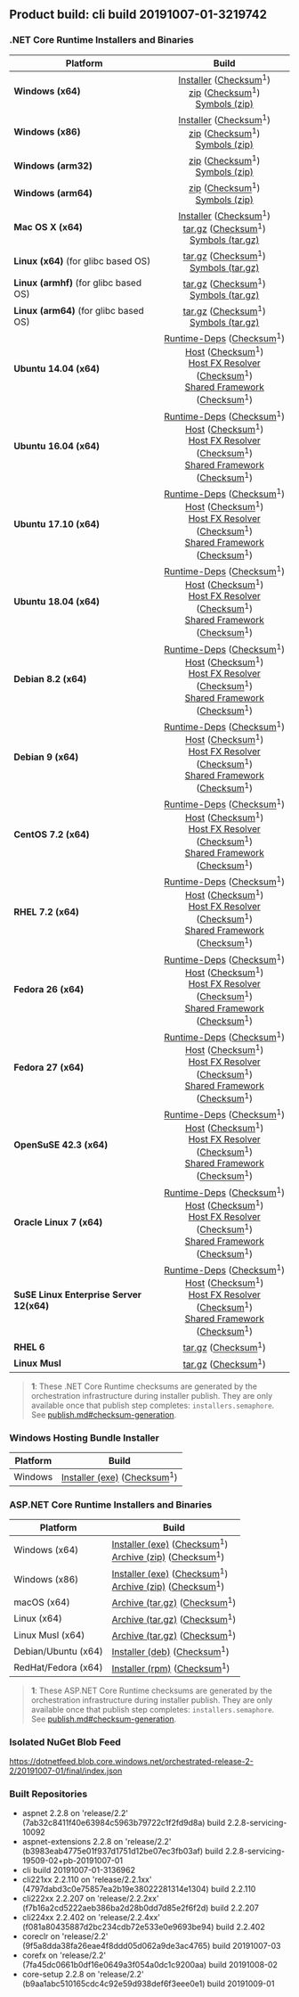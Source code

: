 ## Product build: cli build 20191007-01-3219742

### .NET Core Runtime Installers and Binaries

| Platform | Build |
|---------|:----------:|
| **Windows (x64)**                         | [Installer][win-x64-installer] ([Checksum][win-x64-installer-checksum]<sup>1</sup>)<br>[zip][win-x64-zip]   ([Checksum][win-x64-zip-checksum]<sup>1</sup>)<br>[Symbols (zip)][win-x64-symbols-zip]   |
| **Windows (x86)**                         | [Installer][win-x86-installer] ([Checksum][win-x86-installer-checksum]<sup>1</sup>)<br>[zip][win-x86-zip]   ([Checksum][win-x86-zip-checksum]<sup>1</sup>)<br>[Symbols (zip)][win-x86-symbols-zip]   |
| **Windows (arm32)**                       |                                                                                        [zip][win-arm-zip]   ([Checksum][win-arm-zip-checksum]<sup>1</sup>)<br>[Symbols (zip)][win-arm-symbols-zip]   |
| **Windows (arm64)**                       |                                                                                        [zip][win-arm64-zip] ([Checksum][win-arm64-zip-checksum]<sup>1</sup>)<br>[Symbols (zip)][win-arm64-symbols-zip] |
| **Mac OS X (x64)**                        | [Installer][osx-installer] ([Checksum][osx-installer-checksum]<sup>1</sup>)<br>[tar.gz][osx-targz]          ([Checksum][osx-targz-checksum]<sup>1</sup>)<br>[Symbols (tar.gz)][osx-symbols-targz]       |
| **Linux (x64)** (for glibc based OS)      |                                                                                        [tar.gz][linux-x64-targz] ([Checksum][linux-x64-targz-checksum]<sup>1</sup>)<br>[Symbols (tar.gz)][linux-x64-symbols-targz] |
| **Linux (armhf)** (for glibc based OS)    |                                                                                        [tar.gz][linux-arm-targz] ([Checksum][linux-arm-targz-checksum]<sup>1</sup>)<br>[Symbols (tar.gz)][linux-arm-symbols-targz] |
| **Linux (arm64)** (for glibc based OS)    |                                                                                        [tar.gz][linux-arm64-targz] ([Checksum][linux-arm64-targz-checksum]<sup>1</sup>)<br>[Symbols (tar.gz)][linux-arm64-symbols-targz] |
| **Ubuntu 14.04 (x64)**                    | [Runtime-Deps][ubuntu-14.04-runtime-deps] ([Checksum][ubuntu-14.04-runtime-deps-checksum]<sup>1</sup>)<br>[Host][deb-package-host] ([Checksum][deb-package-host-checksum]<sup>1</sup>)<br>[Host FX Resolver][deb-package-hostfxr] ([Checksum][deb-package-hostfxr-checksum]<sup>1</sup>)<br>[Shared Framework][deb-package-sharedfx] ([Checksum][deb-package-sharedfx-checksum]<sup>1</sup>)<br> |
| **Ubuntu 16.04 (x64)**                    | [Runtime-Deps][ubuntu-16.04-runtime-deps] ([Checksum][ubuntu-16.04-runtime-deps-checksum]<sup>1</sup>)<br>[Host][deb-package-host] ([Checksum][deb-package-host-checksum]<sup>1</sup>)<br>[Host FX Resolver][deb-package-hostfxr] ([Checksum][deb-package-hostfxr-checksum]<sup>1</sup>)<br>[Shared Framework][deb-package-sharedfx] ([Checksum][deb-package-sharedfx-checksum]<sup>1</sup>)<br> |
| **Ubuntu 17.10 (x64)**                    | [Runtime-Deps][ubuntu-17.10-runtime-deps] ([Checksum][ubuntu-17.10-runtime-deps-checksum]<sup>1</sup>)<br>[Host][deb-package-host] ([Checksum][deb-package-host-checksum]<sup>1</sup>)<br>[Host FX Resolver][deb-package-hostfxr] ([Checksum][deb-package-hostfxr-checksum]<sup>1</sup>)<br>[Shared Framework][deb-package-sharedfx] ([Checksum][deb-package-sharedfx-checksum]<sup>1</sup>)<br> |
| **Ubuntu 18.04 (x64)**                    | [Runtime-Deps][ubuntu-18.04-runtime-deps] ([Checksum][ubuntu-18.04-runtime-deps-checksum]<sup>1</sup>)<br>[Host][deb-package-host] ([Checksum][deb-package-host-checksum]<sup>1</sup>)<br>[Host FX Resolver][deb-package-hostfxr] ([Checksum][deb-package-hostfxr-checksum]<sup>1</sup>)<br>[Shared Framework][deb-package-sharedfx] ([Checksum][deb-package-sharedfx-checksum]<sup>1</sup>)<br> |
| **Debian 8.2 (x64)**                      | [Runtime-Deps][debian-8.2-runtime-deps]   ([Checksum][debian-8.2-runtime-deps-checksum]<sup>1</sup>)<br>[Host][deb-package-host] ([Checksum][deb-package-host-checksum]<sup>1</sup>)<br>[Host FX Resolver][deb-package-hostfxr] ([Checksum][deb-package-hostfxr-checksum]<sup>1</sup>)<br>[Shared Framework][deb-package-sharedfx] ([Checksum][deb-package-sharedfx-checksum]<sup>1</sup>)<br> |
| **Debian 9 (x64)**                        | [Runtime-Deps][debian-9-runtime-deps]     ([Checksum][debian-9-runtime-deps-checksum]<sup>1</sup>)<br>[Host][deb-package-host] ([Checksum][deb-package-host-checksum]<sup>1</sup>)<br>[Host FX Resolver][deb-package-hostfxr] ([Checksum][deb-package-hostfxr-checksum]<sup>1</sup>)<br>[Shared Framework][deb-package-sharedfx] ([Checksum][deb-package-sharedfx-checksum]<sup>1</sup>)<br> |
| **CentOS 7.2 (x64)**                      | [Runtime-Deps][centos-7-runtime-deps]      ([Checksum][centos-7-runtime-deps-checksum]<sup>1</sup>)<br>[Host][rpm-package-host] ([Checksum][rpm-package-host-checksum]<sup>1</sup>)<br>[Host FX Resolver][rpm-package-hostfxr]       ([Checksum][rpm-package-hostfxr-checksum]<sup>1</sup>)<br>[Shared Framework][rpm-package-sharedfx]       ([Checksum][rpm-package-sharedfx-checksum]<sup>1</sup>)<br> |
| **RHEL 7.2 (x64)**                        | [Runtime-Deps][rhel-7-runtime-deps]        ([Checksum][rhel-7-runtime-deps-checksum]<sup>1</sup>)<br>[Host][rpm-package-host] ([Checksum][rpm-package-host-checksum]<sup>1</sup>)<br>[Host FX Resolver][rpm-package-hostfxr]       ([Checksum][rpm-package-hostfxr-checksum]<sup>1</sup>)<br>[Shared Framework][rpm-package-sharedfx]       ([Checksum][rpm-package-sharedfx-checksum]<sup>1</sup>)<br> |
| **Fedora 26 (x64)**                       | [Runtime-Deps][fedora-26-runtime-deps]     ([Checksum][fedora-26-runtime-deps-checksum]<sup>1</sup>)<br>[Host][rpm-package-host] ([Checksum][rpm-package-host-checksum]<sup>1</sup>)<br>[Host FX Resolver][rpm-package-hostfxr]       ([Checksum][rpm-package-hostfxr-checksum]<sup>1</sup>)<br>[Shared Framework][rpm-package-sharedfx]       ([Checksum][rpm-package-sharedfx-checksum]<sup>1</sup>)<br> |
| **Fedora 27 (x64)**                       | [Runtime-Deps][fedora-27-runtime-deps]     ([Checksum][fedora-27-runtime-deps-checksum]<sup>1</sup>)<br>[Host][rpm-package-host] ([Checksum][rpm-package-host-checksum]<sup>1</sup>)<br>[Host FX Resolver][rpm-package-hostfxr]       ([Checksum][rpm-package-hostfxr-checksum]<sup>1</sup>)<br>[Shared Framework][rpm-package-sharedfx]       ([Checksum][rpm-package-sharedfx-checksum]<sup>1</sup>)<br> |
| **OpenSuSE 42.3 (x64)**                   | [Runtime-Deps][opensuse-42-runtime-deps]  ([Checksum][opensuse-42-runtime-deps-checksum]<sup>1</sup>)<br>[Host][rpm-package-host] ([Checksum][rpm-package-host-checksum]<sup>1</sup>)<br>[Host FX Resolver][rpm-package-hostfxr]       ([Checksum][rpm-package-hostfxr-checksum]<sup>1</sup>)<br>[Shared Framework][rpm-package-sharedfx]       ([Checksum][rpm-package-sharedfx-checksum]<sup>1</sup>)<br> |
| **Oracle Linux 7 (x64)**                  | [Runtime-Deps][oraclelinux-7-runtime-deps] ([Checksum][oraclelinux-7-runtime-deps-checksum]<sup>1</sup>)<br>[Host][rpm-package-host] ([Checksum][rpm-package-host-checksum]<sup>1</sup>)<br>[Host FX Resolver][rpm-package-hostfxr]       ([Checksum][rpm-package-hostfxr-checksum]<sup>1</sup>)<br>[Shared Framework][rpm-package-sharedfx]       ([Checksum][rpm-package-sharedfx-checksum]<sup>1</sup>)<br> |
| **SuSE Linux Enterprise Server 12(x64)**  | [Runtime-Deps][sles-12-runtime-deps] ([Checksum][sles-12-runtime-deps-checksum]<sup>1</sup>)<br>[Host][rpm-package-host] ([Checksum][rpm-package-host-checksum]<sup>1</sup>)<br>[Host FX Resolver][rpm-package-hostfxr]       ([Checksum][rpm-package-hostfxr-checksum]<sup>1</sup>)<br>[Shared Framework][rpm-package-sharedfx]       ([Checksum][rpm-package-sharedfx-checksum]<sup>1</sup>)<br> |
| **RHEL 6**                                |                                                                                        [tar.gz][rhel-6-targz]                    ([Checksum][rhel-6-targz-checksum]<sup>1</sup>)|
| **Linux Musl**                            |                                                                                        [tar.gz][musl-x64-targz]                ([Checksum][musl-x64-targz-checksum]<sup>1</sup>)|

[win-x64-installer]: https://dotnetfeed.blob.core.windows.net/orchestrated-release-2-2/20191007-01/final/assets/Runtime/2.2.8/dotnet-runtime-2.2.8-win-x64.exe
[win-x64-installer-checksum]: https://dotnetclichecksums.blob.core.windows.net/dotnet/Runtime/2.2.8/dotnet-runtime-2.2.8-win-x64.exe.sha512
[win-x64-zip]: https://dotnetfeed.blob.core.windows.net/orchestrated-release-2-2/20191007-01/final/assets/Runtime/2.2.8/dotnet-runtime-2.2.8-win-x64.zip
[win-x64-zip-checksum]: https://dotnetclichecksums.blob.core.windows.net/dotnet/Runtime/2.2.8/dotnet-runtime-2.2.8-win-x64.zip.sha512
[win-x64-symbols-zip]: https://dotnetfeed.blob.core.windows.net/orchestrated-release-2-2/20191007-01/final/assets/Runtime/2.2.8/dotnet-runtime-symbols-2.2.8-win-x64.zip

[win-x86-installer]: https://dotnetfeed.blob.core.windows.net/orchestrated-release-2-2/20191007-01/final/assets/Runtime/2.2.8/dotnet-runtime-2.2.8-win-x86.exe
[win-x86-installer-checksum]: https://dotnetclichecksums.blob.core.windows.net/dotnet/Runtime/2.2.8/dotnet-runtime-2.2.8-win-x86.exe.sha512
[win-x86-zip]: https://dotnetfeed.blob.core.windows.net/orchestrated-release-2-2/20191007-01/final/assets/Runtime/2.2.8/dotnet-runtime-2.2.8-win-x86.zip
[win-x86-zip-checksum]: https://dotnetclichecksums.blob.core.windows.net/dotnet/Runtime/2.2.8/dotnet-runtime-2.2.8-win-x86.zip.sha512
[win-x86-symbols-zip]: https://dotnetfeed.blob.core.windows.net/orchestrated-release-2-2/20191007-01/final/assets/Runtime/2.2.8/dotnet-runtime-symbols-2.2.8-win-x86.zip

[win-arm-zip]: https://dotnetfeed.blob.core.windows.net/orchestrated-release-2-2/20191007-01/final/assets/Runtime/2.2.8/dotnet-runtime-2.2.8-win-arm.zip
[win-arm-zip-checksum]: https://dotnetclichecksums.blob.core.windows.net/dotnet/Runtime/2.2.8/dotnet-runtime-2.2.8-win-arm.zip.sha512
[win-arm-symbols-zip]: https://dotnetfeed.blob.core.windows.net/orchestrated-release-2-2/20191007-01/final/assets/Runtime/2.2.8/dotnet-runtime-symbols-2.2.8-win-arm.zip

[win-arm64-zip]: https://dotnetfeed.blob.core.windows.net/orchestrated-release-2-2/20191007-01/final/assets/Runtime/2.2.8/dotnet-runtime-2.2.8-win-arm64.zip
[win-arm64-zip-checksum]: https://dotnetclichecksums.blob.core.windows.net/dotnet/Runtime/2.2.8/dotnet-runtime-2.2.8-win-arm64.zip.sha512
[win-arm64-symbols-zip]: https://dotnetfeed.blob.core.windows.net/orchestrated-release-2-2/20191007-01/final/assets/Runtime/2.2.8/dotnet-runtime-symbols-2.2.8-win-arm64.zip

[osx-installer]: https://dotnetfeed.blob.core.windows.net/orchestrated-release-2-2/20191007-01/final/assets/Runtime/2.2.8/dotnet-runtime-2.2.8-osx-x64.pkg
[osx-installer-checksum]: https://dotnetclichecksums.blob.core.windows.net/dotnet/Runtime/2.2.8/dotnet-runtime-2.2.8-osx-x64.pkg.sha512
[osx-targz]: https://dotnetfeed.blob.core.windows.net/orchestrated-release-2-2/20191007-01/final/assets/Runtime/2.2.8/dotnet-runtime-2.2.8-osx-x64.tar.gz
[osx-targz-checksum]: https://dotnetclichecksums.blob.core.windows.net/dotnet/Runtime/2.2.8/dotnet-runtime-2.2.8-osx-x64.tar.gz.sha512
[osx-symbols-targz]: https://dotnetfeed.blob.core.windows.net/orchestrated-release-2-2/20191007-01/final/assets/Runtime/2.2.8/dotnet-runtime-symbols-2.2.8-osx-x64.tar.gz

[linux-x64-targz]: https://dotnetfeed.blob.core.windows.net/orchestrated-release-2-2/20191007-01/final/assets/Runtime/2.2.8/dotnet-runtime-2.2.8-linux-x64.tar.gz
[linux-x64-targz-checksum]: https://dotnetclichecksums.blob.core.windows.net/dotnet/Runtime/2.2.8/dotnet-runtime-2.2.8-linux-x64.tar.gz.sha512
[linux-x64-symbols-targz]: https://dotnetfeed.blob.core.windows.net/orchestrated-release-2-2/20191007-01/final/assets/Runtime/2.2.8/dotnet-runtime-symbols-2.2.8-linux-x64.tar.gz
[linux-arm-targz]: https://dotnetfeed.blob.core.windows.net/orchestrated-release-2-2/20191007-01/final/assets/Runtime/2.2.8/dotnet-runtime-2.2.8-linux-arm.tar.gz
[linux-arm-targz-checksum]: https://dotnetclichecksums.blob.core.windows.net/dotnet/Runtime/2.2.8/dotnet-runtime-2.2.8-linux-arm.tar.gz.sha512
[linux-arm-symbols-targz]: https://dotnetfeed.blob.core.windows.net/orchestrated-release-2-2/20191007-01/final/assets/Runtime/2.2.8/dotnet-runtime-symbols-2.2.8-linux-arm.tar.gz
[linux-arm64-targz]: https://dotnetfeed.blob.core.windows.net/orchestrated-release-2-2/20191007-01/final/assets/Runtime/2.2.8/dotnet-runtime-2.2.8-linux-arm64.tar.gz
[linux-arm64-targz-checksum]: https://dotnetclichecksums.blob.core.windows.net/dotnet/Runtime/2.2.8/dotnet-runtime-2.2.8-linux-arm64.tar.gz.sha512
[linux-arm64-symbols-targz]: https://dotnetfeed.blob.core.windows.net/orchestrated-release-2-2/20191007-01/final/assets/Runtime/2.2.8/dotnet-runtime-symbols-2.2.8-linux-arm64.tar.gz

[ubuntu-14.04-runtime-deps]: https://dotnetfeed.blob.core.windows.net/orchestrated-release-2-2/20191007-01/final/assets/Runtime/2.2.8/dotnet-runtime-deps-2.2.8-ubuntu.14.04-x64.deb
[ubuntu-14.04-runtime-deps-checksum]: https://dotnetclichecksums.blob.core.windows.net/dotnet/Runtime/2.2.8/dotnet-runtime-deps-2.2.8-ubuntu.14.04-x64.deb.sha512

[ubuntu-16.04-runtime-deps]: https://dotnetfeed.blob.core.windows.net/orchestrated-release-2-2/20191007-01/final/assets/Runtime/2.2.8/dotnet-runtime-deps-2.2.8-ubuntu.16.04-x64.deb
[ubuntu-16.04-runtime-deps-checksum]: https://dotnetclichecksums.blob.core.windows.net/dotnet/Runtime/2.2.8/dotnet-runtime-deps-2.2.8-ubuntu.16.04-x64.deb.sha512

[ubuntu-17.10-runtime-deps]: https://dotnetfeed.blob.core.windows.net/orchestrated-release-2-2/20191007-01/final/assets/Runtime/2.2.8/dotnet-runtime-deps-2.2.8-ubuntu.17.10-x64.deb
[ubuntu-17.10-runtime-deps-checksum]: https://dotnetclichecksums.blob.core.windows.net/dotnet/Runtime/2.2.8/dotnet-runtime-deps-2.2.8-ubuntu.17.10-x64.deb.sha512

[ubuntu-18.04-runtime-deps]: https://dotnetfeed.blob.core.windows.net/orchestrated-release-2-2/20191007-01/final/assets/Runtime/2.2.8/dotnet-runtime-deps-2.2.8-ubuntu.18.04-x64.deb
[ubuntu-18.04-runtime-deps-checksum]: https://dotnetclichecksums.blob.core.windows.net/dotnet/Runtime/2.2.8/dotnet-runtime-deps-2.2.8-ubuntu.18.04-x64.deb.sha512

[debian-8.2-runtime-deps]: https://dotnetfeed.blob.core.windows.net/orchestrated-release-2-2/20191007-01/final/assets/Runtime/2.2.8/dotnet-runtime-deps-2.2.8-debian.8-x64.deb
[debian-8.2-runtime-deps-checksum]: https://dotnetclichecksums.blob.core.windows.net/dotnet/Runtime/2.2.8/dotnet-runtime-deps-2.2.8-debian.8-x64.deb.sha512

[debian-9-runtime-deps]: https://dotnetfeed.blob.core.windows.net/orchestrated-release-2-2/20191007-01/final/assets/Runtime/2.2.8/dotnet-runtime-deps-2.2.8-debian.9-x64.deb
[debian-9-runtime-deps-checksum]: https://dotnetclichecksums.blob.core.windows.net/dotnet/Runtime/2.2.8/dotnet-runtime-deps-2.2.8-debian.9-x64.deb.sha512

[centos-7-runtime-deps]: https://dotnetfeed.blob.core.windows.net/orchestrated-release-2-2/20191007-01/final/assets/Runtime/2.2.8/dotnet-runtime-deps-2.2.8-centos.7-x64.rpm
[centos-7-runtime-deps-checksum]: https://dotnetclichecksums.blob.core.windows.net/dotnet/Runtime/2.2.8/dotnet-runtime-deps-2.2.8-centos.7-x64.rpm.sha512

[rhel-7-runtime-deps]: https://dotnetfeed.blob.core.windows.net/orchestrated-release-2-2/20191007-01/final/assets/Runtime/2.2.8/dotnet-runtime-deps-2.2.8-rhel.7-x64.rpm
[rhel-7-runtime-deps-checksum]: https://dotnetclichecksums.blob.core.windows.net/dotnet/Runtime/2.2.8/dotnet-runtime-deps-2.2.8-rhel.7-x64.rpm.sha512

[fedora-26-runtime-deps]: https://dotnetfeed.blob.core.windows.net/orchestrated-release-2-2/20191007-01/final/assets/Runtime/2.2.8/dotnet-runtime-deps-2.2.8-fedora.26-x64.rpm
[fedora-26-runtime-deps-checksum]: https://dotnetclichecksums.blob.core.windows.net/dotnet/Runtime/2.2.8/dotnet-runtime-deps-2.2.8-fedora.26-x64.rpm.sha512

[fedora-27-runtime-deps]: https://dotnetfeed.blob.core.windows.net/orchestrated-release-2-2/20191007-01/final/assets/Runtime/2.2.8/dotnet-runtime-deps-2.2.8-fedora.27-x64.rpm
[fedora-27-runtime-deps-checksum]: https://dotnetclichecksums.blob.core.windows.net/dotnet/Runtime/2.2.8/dotnet-runtime-deps-2.2.8-fedora.27-x64.rpm.sha512

[opensuse-42-runtime-deps]: https://dotnetfeed.blob.core.windows.net/orchestrated-release-2-2/20191007-01/final/assets/Runtime/2.2.8/dotnet-runtime-deps-2.2.8-opensuse.42-x64.rpm
[opensuse-42-runtime-deps-checksum]: https://dotnetclichecksums.blob.core.windows.net/dotnet/Runtime/2.2.8/dotnet-runtime-deps-2.2.8-opensuse.42-x64.rpm.sha512

[oraclelinux-7-runtime-deps]: https://dotnetfeed.blob.core.windows.net/orchestrated-release-2-2/20191007-01/final/assets/Runtime/2.2.8/dotnet-runtime-deps-2.2.8-oraclelinux.7-x64.rpm
[oraclelinux-7-runtime-deps-checksum]: https://dotnetclichecksums.blob.core.windows.net/dotnet/Runtime/2.2.8/dotnet-runtime-deps-2.2.8-oraclelinux.7-x64.rpm.sha512

[sles-12-runtime-deps]: https://dotnetfeed.blob.core.windows.net/orchestrated-release-2-2/20191007-01/final/assets/Runtime/2.2.8/dotnet-runtime-deps-2.2.8-sles.12-x64.rpm
[sles-12-runtime-deps-checksum]: https://dotnetclichecksums.blob.core.windows.net/dotnet/Runtime/2.2.8/dotnet-runtime-deps-2.2.8-sles.12-x64.rpm.sha512

[deb-package-host]: https://dotnetfeed.blob.core.windows.net/orchestrated-release-2-2/20191007-01/final/assets/Runtime/2.2.8/dotnet-host-2.2.8-x64.deb
[deb-package-host-checksum]: https://dotnetclichecksums.blob.core.windows.net/dotnet/Runtime/2.2.8/dotnet-host-2.2.8-x64.deb.sha512
[deb-package-hostfxr]: https://dotnetfeed.blob.core.windows.net/orchestrated-release-2-2/20191007-01/final/assets/Runtime/2.2.8/dotnet-hostfxr-2.2.8-x64.deb
[deb-package-hostfxr-checksum]: https://dotnetclichecksums.blob.core.windows.net/dotnet/Runtime/2.2.8/dotnet-hostfxr-2.2.8-x64.deb.sha512
[deb-package-sharedfx]: https://dotnetfeed.blob.core.windows.net/orchestrated-release-2-2/20191007-01/final/assets/Runtime/2.2.8/dotnet-runtime-2.2.8-x64.deb
[deb-package-sharedfx-checksum]: https://dotnetclichecksums.blob.core.windows.net/dotnet/Runtime/2.2.8/dotnet-runtime-2.2.8-x64.deb.sha512

[rpm-package-host]: https://dotnetfeed.blob.core.windows.net/orchestrated-release-2-2/20191007-01/final/assets/Runtime/2.2.8/dotnet-host-2.2.8-x64.rpm
[rpm-package-host-checksum]: https://dotnetclichecksums.blob.core.windows.net/dotnet/Runtime/2.2.8/dotnet-host-2.2.8-x64.rpm.sha512
[rpm-package-hostfxr]: https://dotnetfeed.blob.core.windows.net/orchestrated-release-2-2/20191007-01/final/assets/Runtime/2.2.8/dotnet-hostfxr-2.2.8-x64.rpm
[rpm-package-hostfxr-checksum]: https://dotnetclichecksums.blob.core.windows.net/dotnet/Runtime/2.2.8/dotnet-hostfxr-2.2.8-x64.rpm.sha512
[rpm-package-sharedfx]: https://dotnetfeed.blob.core.windows.net/orchestrated-release-2-2/20191007-01/final/assets/Runtime/2.2.8/dotnet-runtime-2.2.8-x64.rpm
[rpm-package-sharedfx-checksum]: https://dotnetclichecksums.blob.core.windows.net/dotnet/Runtime/2.2.8/dotnet-runtime-2.2.8-x64.rpm.sha512

[rhel-6-targz]: https://dotnetfeed.blob.core.windows.net/orchestrated-release-2-2/20191007-01/final/assets/Runtime/2.2.8/dotnet-runtime-2.2.8-rhel.6-x64.tar.gz
[rhel-6-targz-checksum]: https://dotnetclichecksums.blob.core.windows.net/dotnet/Runtime/2.2.8/dotnet-runtime-2.2.8-rhel.6-x64.tar.gz.sha512

[musl-x64-targz]: https://dotnetfeed.blob.core.windows.net/orchestrated-release-2-2/20191007-01/final/assets/Runtime/2.2.8/dotnet-runtime-2.2.8-linux-musl-x64.tar.gz
[musl-x64-targz-checksum]: https://dotnetclichecksums.blob.core.windows.net/dotnet/Runtime/2.2.8/dotnet-runtime-2.2.8-linux-musl-x64.tar.gz.sha512

> **1**: These .NET Core Runtime checksums are generated by the orchestration infrastructure during installer publish. They are only available once that publish step completes: `installers.semaphore`. See [publish.md#checksum-generation](https://github.com/dotnet/core-eng/blob/master/Documentation/Orchestrated-Build/Api/publish.md#checksum-generation).


### Windows Hosting Bundle Installer

Platform              | Build
----------------------|---------------------
Windows               | [Installer (exe)][dotnet-hosting-win-exe] ([Checksum][dotnet-hosting-win-exe-checksum]<sup>1</sup>)

[dotnet-hosting-win-exe]: https://dotnetfeed.blob.core.windows.net/orchestrated-release-2-2/20191007-01/final/assets/aspnetcore/Runtime/2.2.8/dotnet-hosting-2.2.8-win.exe
[dotnet-hosting-win-exe-checksum]: https://dotnetclichecksums.blob.core.windows.net/dotnet/aspnetcore/Runtime/2.2.8/dotnet-hosting-2.2.8-win.exe.sha512


### ASP.NET Core Runtime Installers and Binaries

Platform              | Build
----------------------|---------------------
Windows (x64)         | [Installer (exe)][aspnetcore-win-x64-exe] ([Checksum][aspnetcore-win-x64-exe-checksum]<sup>1</sup>)<br>[Archive (zip)][aspnetcore-win-x64-zip] ([Checksum][aspnetcore-win-x64-zip-checksum]<sup>1</sup>)
Windows (x86)         | [Installer (exe)][aspnetcore-win-x86-exe] ([Checksum][aspnetcore-win-x86-exe-checksum]<sup>1</sup>)<br>[Archive (zip)][aspnetcore-win-x86-zip] ([Checksum][aspnetcore-win-x86-zip-checksum]<sup>1</sup>)
macOS (x64)           | [Archive (tar.gz)][aspnetcore-osx-x64-tar] ([Checksum][aspnetcore-osx-x64-tar-checksum]<sup>1</sup>)
Linux (x64)           | [Archive (tar.gz)][aspnetcore-linux-x64-tar] ([Checksum][aspnetcore-linux-x64-tar-checksum]<sup>1</sup>)
Linux Musl (x64)      | [Archive (tar.gz)][aspnetcore-linux-musl-x64-tar] ([Checksum][aspnetcore-linux-musl-x64-tar-checksum]<sup>1</sup>)
Debian/Ubuntu (x64)   | [Installer (deb)][aspnetcore-debian-x64-deb] ([Checksum][aspnetcore-debian-x64-deb-checksum]<sup>1</sup>)
RedHat/Fedora (x64)   | [Installer (rpm)][aspnetcore-redhat-x64-rpm] ([Checksum][aspnetcore-redhat-x64-rpm-checksum]<sup>1</sup>)

[aspnetcore-win-x64-zip]: https://dotnetfeed.blob.core.windows.net/orchestrated-release-2-2/20191007-01/final/assets/aspnetcore/Runtime/2.2.8/aspnetcore-runtime-2.2.8-win-x64.zip
[aspnetcore-win-x64-zip-checksum]: https://dotnetclichecksums.blob.core.windows.net/dotnet/aspnetcore/Runtime/2.2.8/aspnetcore-runtime-2.2.8-win-x64.zip.sha512
[aspnetcore-win-x64-exe]: https://dotnetfeed.blob.core.windows.net/orchestrated-release-2-2/20191007-01/final/assets/aspnetcore/Runtime/2.2.8/aspnetcore-runtime-2.2.8-win-x64.exe
[aspnetcore-win-x64-exe-checksum]: https://dotnetclichecksums.blob.core.windows.net/dotnet/aspnetcore/Runtime/2.2.8/aspnetcore-runtime-2.2.8-win-x64.exe.sha512

[aspnetcore-win-x86-zip]: https://dotnetfeed.blob.core.windows.net/orchestrated-release-2-2/20191007-01/final/assets/aspnetcore/Runtime/2.2.8/aspnetcore-runtime-2.2.8-win-x86.zip
[aspnetcore-win-x86-zip-checksum]: https://dotnetclichecksums.blob.core.windows.net/dotnet/aspnetcore/Runtime/2.2.8/aspnetcore-runtime-2.2.8-win-x86.zip.sha512
[aspnetcore-win-x86-exe]: https://dotnetfeed.blob.core.windows.net/orchestrated-release-2-2/20191007-01/final/assets/aspnetcore/Runtime/2.2.8/aspnetcore-runtime-2.2.8-win-x86.exe
[aspnetcore-win-x86-exe-checksum]: https://dotnetclichecksums.blob.core.windows.net/dotnet/aspnetcore/Runtime/2.2.8/aspnetcore-runtime-2.2.8-win-x86.exe.sha512

[aspnetcore-linux-x64-tar]: https://dotnetfeed.blob.core.windows.net/orchestrated-release-2-2/20191007-01/final/assets/aspnetcore/Runtime/2.2.8/aspnetcore-runtime-2.2.8-linux-x64.tar.gz
[aspnetcore-linux-x64-tar-checksum]: https://dotnetclichecksums.blob.core.windows.net/dotnet/aspnetcore/Runtime/2.2.8/aspnetcore-runtime-2.2.8-linux-x64.tar.gz.sha512

[aspnetcore-linux-musl-x64-tar]: https://dotnetfeed.blob.core.windows.net/orchestrated-release-2-2/20191007-01/final/assets/aspnetcore/Runtime/2.2.8/aspnetcore-runtime-2.2.8-linux-musl-x64.tar.gz
[aspnetcore-linux-musl-x64-tar-checksum]: https://dotnetclichecksums.blob.core.windows.net/dotnet/aspnetcore/Runtime/2.2.8/aspnetcore-runtime-2.2.8-linux-musl-x64.tar.gz.sha512

[aspnetcore-osx-x64-tar]: https://dotnetfeed.blob.core.windows.net/orchestrated-release-2-2/20191007-01/final/assets/aspnetcore/Runtime/2.2.8/aspnetcore-runtime-2.2.8-osx-x64.tar.gz
[aspnetcore-osx-x64-tar-checksum]: https://dotnetclichecksums.blob.core.windows.net/dotnet/aspnetcore/Runtime/2.2.8/aspnetcore-runtime-2.2.8-osx-x64.tar.gz.sha512

[aspnetcore-debian-x64-deb]: https://dotnetfeed.blob.core.windows.net/orchestrated-release-2-2/20191007-01/final/assets/aspnetcore/Runtime/2.2.8/aspnetcore-runtime-2.2.8-x64.deb
[aspnetcore-debian-x64-deb-checksum]: https://dotnetclichecksums.blob.core.windows.net/dotnet/aspnetcore/Runtime/2.2.8/aspnetcore-runtime-2.2.8-x64.deb.sha512

[aspnetcore-redhat-x64-rpm]: https://dotnetfeed.blob.core.windows.net/orchestrated-release-2-2/20191007-01/final/assets/aspnetcore/Runtime/2.2.8/aspnetcore-runtime-2.2.8-x64.rpm
[aspnetcore-redhat-x64-rpm-checksum]: https://dotnetclichecksums.blob.core.windows.net/dotnet/aspnetcore/Runtime/2.2.8/aspnetcore-runtime-2.2.8-x64.rpm.sha512

> **1**: These ASP.NET Core Runtime checksums are generated by the orchestration infrastructure during installer publish. They are only available once that publish step completes: `installers.semaphore`. See [publish.md#checksum-generation](https://github.com/dotnet/core-eng/blob/master/Documentation/Orchestrated-Build/Api/publish.md#checksum-generation).


### Isolated NuGet Blob Feed
https://dotnetfeed.blob.core.windows.net/orchestrated-release-2-2/20191007-01/final/index.json

### Built Repositories
 * aspnet 2.2.8 on 'release/2.2' (7ab32c8411f40e63984c5963b79722c1f2fd9d8a) build 2.2.8-servicing-10092
 * aspnet-extensions 2.2.8 on 'release/2.2' (b3983eab4775e01f937d1751d12be07ec3fb03af) build 2.2.8-servicing-19509-02+pb-20191007-01
 * cli build 20191007-01-3136962
 * cli221xx 2.2.110 on 'release/2.2.1xx' (4797dabd3c0e75857ea2b19e38022281314e1304) build 2.2.110
 * cli222xx 2.2.207 on 'release/2.2.2xx' (f7b16a2cd5222aeb386ba2d28b0dd7d85e2f6f2d) build 2.2.207
 * cli224xx 2.2.402 on 'release/2.2.4xx' (f081a80435887d2bc234cdb72e533e0e9693be94) build 2.2.402
 * coreclr on 'release/2.2' (9f5a8dda38fa26eae4f8ddd05d062a9de3ac4765) build 20191007-03
 * corefx on 'release/2.2' (7fa45dc0661b0df16e0649a3f054a0dc1c9200aa) build 20191008-02
 * core-setup 2.2.8 on 'release/2.2' (b9aa1abc510165cdc4c92e59d938def6f3eee0e1) build 20191009-01
